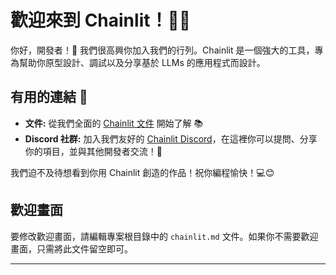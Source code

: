 <!--
CO_OP_TRANSLATOR_METADATA:
{
  "original_hash": "c49526c7abc56b0b5f1e835c1739f18e",
  "translation_date": "2025-09-24T09:58:35+00:00",
  "source_file": "Module08/samples/04/chainlit.md",
  "language_code": "hk"
}
-->
# 歡迎來到 Chainlit！🚀🤖

你好，開發者！👋 我們很高興你加入我們的行列。Chainlit 是一個強大的工具，專為幫助你原型設計、調試以及分享基於 LLMs 的應用程式而設計。

## 有用的連結 🔗

- **文件:** 從我們全面的 [Chainlit 文件](https://docs.chainlit.io) 開始了解 📚
- **Discord 社群:** 加入我們友好的 [Chainlit Discord](https://discord.gg/k73SQ3FyUh)，在這裡你可以提問、分享你的項目，並與其他開發者交流！💬

我們迫不及待想看到你用 Chainlit 創造的作品！祝你編程愉快！💻😊

## 歡迎畫面

要修改歡迎畫面，請編輯專案根目錄中的 `chainlit.md` 文件。如果你不需要歡迎畫面，只需將此文件留空即可。

---

